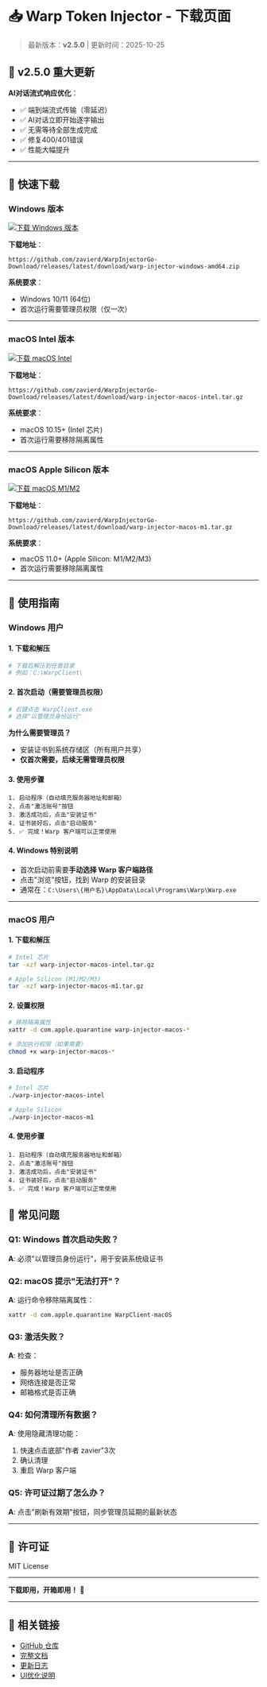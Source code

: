 # 📥 Warp Token Injector - 下载页面

> 最新版本：**v2.5.0** | 更新时间：2025-10-25

## 🎉 v2.5.0 重大更新

**AI对话流式响应优化**：
- ✅ 端到端流式传输（零延迟）
- ✅ AI对话立即开始逐字输出
- ✅ 无需等待全部生成完成
- ✅ 修复400/401错误
- ✅ 性能大幅提升

---

## 🚀 快速下载

### Windows 版本

[![下载 Windows 版本](https://img.shields.io/badge/Windows-下载-blue?style=for-the-badge&logo=windows)](https://github.com/zavierd/WarpInjectorGo-Download/releases/latest/download/warp-injector-windows-amd64.zip)

**下载地址**：
```
https://github.com/zavierd/WarpInjectorGo-Download/releases/latest/download/warp-injector-windows-amd64.zip
```

**系统要求**：
- Windows 10/11 (64位)
- 首次运行需要管理员权限（仅一次）

---

### macOS Intel 版本

[![下载 macOS Intel](https://img.shields.io/badge/macOS_Intel-下载-black?style=for-the-badge&logo=apple)](https://github.com/zavierd/WarpInjectorGo-Download/releases/latest/download/warp-injector-macos-intel.tar.gz)

**下载地址**：
```
https://github.com/zavierd/WarpInjectorGo-Download/releases/latest/download/warp-injector-macos-intel.tar.gz
```

**系统要求**：
- macOS 10.15+ (Intel 芯片)
- 首次运行需要移除隔离属性

---

### macOS Apple Silicon 版本

[![下载 macOS M1/M2](https://img.shields.io/badge/macOS_M1/M2-下载-black?style=for-the-badge&logo=apple)](https://github.com/zavierd/WarpInjectorGo-Download/releases/latest/download/warp-injector-macos-m1.tar.gz)

**下载地址**：
```
https://github.com/zavierd/WarpInjectorGo-Download/releases/latest/download/warp-injector-macos-m1.tar.gz
```

**系统要求**：
- macOS 11.0+ (Apple Silicon: M1/M2/M3)
- 首次运行需要移除隔离属性

---

## 📖 使用指南

### Windows 用户

#### 1. 下载和解压
```powershell
# 下载后解压到任意目录
# 例如：C:\WarpClient\
```

#### 2. 首次启动（需要管理员权限）
```powershell
# 右键点击 WarpClient.exe
# 选择"以管理员身份运行"
```

**为什么需要管理员？**
- 安装证书到系统存储区（所有用户共享）
- **仅首次需要，后续无需管理员权限**

#### 3. 使用步骤
```
1. 启动程序（自动填充服务器地址和邮箱）
2. 点击"激活账号"按钮
3. 激活成功后，点击"安装证书"
4. 证书装好后，点击"启动服务"
5. ✅ 完成！Warp 客户端可以正常使用
```

#### 4. Windows 特别说明
- 首次启动前需要**手动选择 Warp 客户端路径**
- 点击"浏览"按钮，找到 Warp 的安装目录
- 通常在：`C:\Users\{用户名}\AppData\Local\Programs\Warp\Warp.exe`

---

### macOS 用户

#### 1. 下载和解压
```bash
# Intel 芯片
tar -xzf warp-injector-macos-intel.tar.gz

# Apple Silicon (M1/M2/M3)
tar -xzf warp-injector-macos-m1.tar.gz
```

#### 2. 设置权限
```bash
# 移除隔离属性
xattr -d com.apple.quarantine warp-injector-macos-*

# 添加执行权限（如果需要）
chmod +x warp-injector-macos-*
```

#### 3. 启动程序
```bash
# Intel 芯片
./warp-injector-macos-intel

# Apple Silicon
./warp-injector-macos-m1
```

#### 4. 使用步骤
```
1. 启动程序（自动填充服务器地址和邮箱）
2. 点击"激活账号"按钮
3. 激活成功后，点击"安装证书"
4. 证书装好后，点击"启动服务"
5. ✅ 完成！Warp 客户端可以正常使用
```


## 🔧 常见问题

### Q1: Windows 首次启动失败？
**A**: 必须"以管理员身份运行"，用于安装系统级证书

### Q2: macOS 提示"无法打开"？
**A**: 运行命令移除隔离属性：
```bash
xattr -d com.apple.quarantine WarpClient-macOS
```

### Q3: 激活失败？
**A**: 检查：
- 服务器地址是否正确
- 网络连接是否正常
- 邮箱格式是否正确

### Q4: 如何清理所有数据？
**A**: 使用隐藏清理功能：
1. 快速点击底部"作者 zavier"3次
2. 确认清理
3. 重启 Warp 客户端

### Q5: 许可证过期了怎么办？
**A**: 点击"刷新有效期"按钮，同步管理员延期的最新状态

---

## 📄 许可证

MIT License

---

**下载即用，开箱即用！** 🎉

---

## 🔗 相关链接

- [GitHub 仓库](https://github.com/zavierd/WarpInjectorGo)
- [完整文档](https://github.com/zavierd/WarpInjectorGo/blob/main/README.md)
- [更新日志](https://github.com/zavierd/WarpInjectorGo/blob/main/CHANGELOG.md)
- [UI优化说明](https://github.com/zavierd/WarpInjectorGo/blob/main/UI_OPTIMIZATION_SUMMARY.md)

